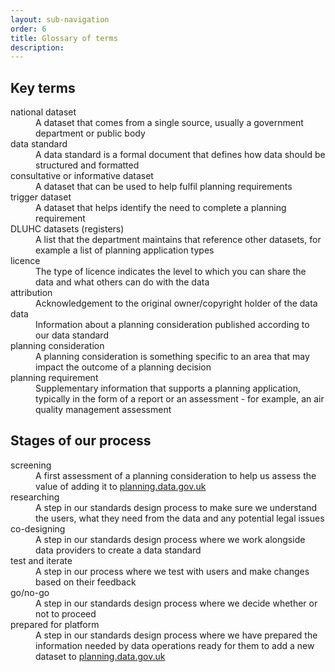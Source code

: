 ```yaml
---
layout: sub-navigation
order: 6
title: Glossary of terms
description:
---
```


## Key terms

<dl class="govuk-summary-list">
  <div class="govuk-summary-list__row">
    <dt class="govuk-summary-list__key">
      national dataset
    </dt>
    <dd class="govuk-summary-list__value">
      A dataset that comes from a single source, usually a government department or public body
    </dd>
  </div>
  <div class='govuk-summary-list__row'>
    <dt class='govuk-summary-list__key'>
      data standard
    </dt>
    <dd class='govuk-summary-list__value'>
      A data standard is a formal document that defines how data should be structured and formatted
    </dd>
  </div>
  <div class='govuk-summary-list__row'>
    <dt class='govuk-summary-list__key'>
      consultative or informative dataset
    </dt>
    <dd class='govuk-summary-list__value'>
      A dataset that can be used to help fulfil planning requirements
    </dd>
  </div>
  <div class='govuk-summary-list__row'>
    <dt class='govuk-summary-list__key'>
      trigger dataset 
    </dt>
    <dd class='govuk-summary-list__value'>
      A dataset that helps identify the need to complete a planning requirement
    </dd>
  </div>
  <div class='govuk-summary-list__row'>
    <dt class='govuk-summary-list__key'>
      DLUHC datasets (registers)
    </dt>
    <dd class='govuk-summary-list__value'>
      A list that the department maintains that reference other datasets, for example a list of planning application types
    </dd>
  </div>
  <div class='govuk-summary-list__row'>
    <dt class='govuk-summary-list__key'>
      licence
    </dt>
    <dd class='govuk-summary-list__value'>
      The type of licence indicates the level to which you can share the data and what others can do with the data
    </dd>
  </div>
  <div class='govuk-summary-list__row'>
    <dt class='govuk-summary-list__key'>
      attribution
    </dt>
    <dd class='govuk-summary-list__value'>
      Acknowledgement to the original owner/copyright holder of the data
    </dd>
  </div>
  <div class='govuk-summary-list__row'>
    <dt class='govuk-summary-list__key'>
      data
    </dt>
    <dd class='govuk-summary-list__value'>
      Information about a planning consideration published according to our data standard
    </dd>
  </div>
  <div class='govuk-summary-list__row'>
    <dt class='govuk-summary-list__key'>
      planning consideration
    </dt>
    <dd class='govuk-summary-list__value'>
      A planning consideration is something specific to an area that may impact the outcome of a planning decision
    </dd>
  </div>
  <div class='govuk-summary-list__row'>
    <dt class='govuk-summary-list__key'>
      planning requirement
    </dt>
    <dd class='govuk-summary-list__value'>
      Supplementary information that supports a planning application, typically in the form of a report or an assessment - for example, an air quality management assessment
    </dd>
  </div>
</dl>

## Stages of our process

<dl class="govuk-summary-list">
  <div class='govuk-summary-list__row'>
    <dt class='govuk-summary-list__key'>
      screening
    </dt>
    <dd class='govuk-summary-list__value'>
      A first assessment of a planning consideration to help us assess the value of adding it to <a class="govuk-link" href="https://www.planning.data.gov.uk/">planning.data.gov.uk</a>
    </dd>
  </div>
  <div class='govuk-summary-list__row'>
    <dt class='govuk-summary-list__key'>
      researching
    </dt>
    <dd class='govuk-summary-list__value'>
      A step in our standards design process to make sure we understand the users, what they need from the data and any potential legal issues
    </dd>
  </div>
  <div class='govuk-summary-list__row'>
    <dt class='govuk-summary-list__key'>
      co-designing
    </dt>
    <dd class='govuk-summary-list__value'>
      A step in our standards design process where we work alongside data providers to create a data standard
    </dd>
  </div>
  <div class='govuk-summary-list__row'>
    <dt class='govuk-summary-list__key'>
      test and iterate
    </dt>
    <dd class='govuk-summary-list__value'>
      A step in our process where we test with users and make changes based on their feedback
    </dd>
  </div>
  <div class='govuk-summary-list__row'>
    <dt class='govuk-summary-list__key'>
      go/no-go
    </dt>
    <dd class='govuk-summary-list__value'>
      A step in our standards design process where we decide whether or not to proceed 
    </dd>
  </div>
  <div class='govuk-summary-list__row'>
    <dt class='govuk-summary-list__key'>
      prepared for platform
    </dt>
    <dd class='govuk-summary-list__value'>
      A step in our standards design process where we have prepared the information needed by data operations ready for them to add a new dataset to <a class="govuk-link" href="https://www.planning.data.gov.uk/">planning.data.gov.uk</a> 
    </dd>
  </div>
</dl>
